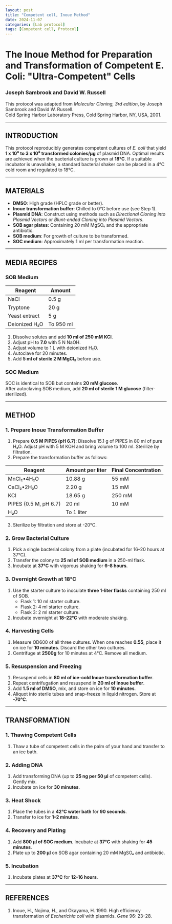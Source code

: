 ```yaml
---
layout: post
title: "Competent cell, Inoue Method"
date: 2024-11-07
categories: [Lab protocol]
tags: [Competent cell, Protocol]
---
```


# The Inoue Method for Preparation and Transformation of Competent E. Coli: "Ultra-Competent" Cells

### Joseph Sambrook and David W. Russell  
This protocol was adapted from *Molecular Cloning, 3rd edition*, by Joseph Sambrook and David W. Russell.  
Cold Spring Harbor Laboratory Press, Cold Spring Harbor, NY, USA, 2001.  

---

## INTRODUCTION
This protocol reproducibly generates competent cultures of *E. coli* that yield **1 x 10⁸ to 3 x 10⁸ transformed colonies/µg** of plasmid DNA. Optimal results are achieved when the bacterial culture is grown at **18°C**. If a suitable incubator is unavailable, a standard bacterial shaker can be placed in a 4°C cold room and regulated to 18°C.

---

## MATERIALS
- **DMSO**: High grade (HPLC grade or better).
- **Inoue transformation buffer**: Chilled to 0°C before use (see Step 1).
- **Plasmid DNA**: Construct using methods such as *Directional Cloning into Plasmid Vectors* or *Blunt-ended Cloning into Plasmid Vectors*.
- **SOB agar plates**: Containing 20 mM MgSO₄ and the appropriate antibiotic.
- **SOB medium**: For growth of culture to be transformed.
- **SOC medium**: Approximately 1 ml per transformation reaction.

---

## MEDIA RECIPES
### SOB Medium
| Reagent           | Amount               |
|-------------------|----------------------|
| NaCl              | 0.5 g               |
| Tryptone          | 20 g                |
| Yeast extract     | 5 g                 |
| Deionized H₂O     | To 950 ml           |

1. Dissolve solutes and add **10 ml of 250 mM KCl**.  
2. Adjust pH to **7.0** with 5 N NaOH.  
3. Adjust volume to 1 L with deionized H₂O.  
4. Autoclave for 20 minutes.  
5. Add **5 ml of sterile 2 M MgCl₂** before use.

### SOC Medium
SOC is identical to SOB but contains **20 mM glucose**.  
After autoclaving SOB medium, add **20 ml of sterile 1 M glucose** (filter-sterilized).  

---

## METHOD
### 1. Prepare Inoue Transformation Buffer
1. Prepare **0.5 M PIPES (pH 6.7)**: Dissolve 15.1 g of PIPES in 80 ml of pure H₂O. Adjust pH with 5 M KOH and bring volume to 100 ml. Sterilize by filtration.
2. Prepare the transformation buffer as follows:

| Reagent               | Amount per liter | Final Concentration |
|-----------------------|------------------|---------------------|
| MnCl₂•4H₂O            | 10.88 g         | 55 mM              |
| CaCl₂•2H₂O            | 2.20 g          | 15 mM              |
| KCl                   | 18.65 g         | 250 mM             |
| PIPES (0.5 M, pH 6.7) | 20 ml           | 10 mM              |
| H₂O                   | To 1 liter      |                     |

3. Sterilize by filtration and store at -20°C.

### 2. Grow Bacterial Culture
1. Pick a single bacterial colony from a plate (incubated for 16–20 hours at 37°C).  
2. Transfer the colony to **25 ml of SOB medium** in a 250-ml flask.  
3. Incubate at **37°C** with vigorous shaking for **6–8 hours**.

### 3. Overnight Growth at 18°C
1. Use the starter culture to inoculate **three 1-liter flasks** containing 250 ml of SOB.  
   - Flask 1: 10 ml starter culture.  
   - Flask 2: 4 ml starter culture.  
   - Flask 3: 2 ml starter culture.  
2. Incubate overnight at **18–22°C** with moderate shaking.

### 4. Harvesting Cells
1. Measure OD600 of all three cultures. When one reaches **0.55**, place it on ice for **10 minutes**. Discard the other two cultures.  
2. Centrifuge at **2500g** for 10 minutes at 4°C. Remove all medium.  

### 5. Resuspension and Freezing
1. Resuspend cells in **80 ml of ice-cold Inoue transformation buffer**.  
2. Repeat centrifugation and resuspend in **20 ml of Inoue buffer**.  
3. Add **1.5 ml of DMSO**, mix, and store on ice for **10 minutes**.  
4. Aliquot into sterile tubes and snap-freeze in liquid nitrogen. Store at **-70°C**.

---

## TRANSFORMATION
### 1. Thawing Competent Cells
1. Thaw a tube of competent cells in the palm of your hand and transfer to an ice bath.  

### 2. Adding DNA
1. Add transforming DNA (up to **25 ng per 50 µl** of competent cells). Gently mix.  
2. Incubate on ice for **30 minutes**.

### 3. Heat Shock
1. Place the tubes in a **42°C water bath** for **90 seconds**.  
2. Transfer to ice for **1–2 minutes**.

### 4. Recovery and Plating
1. Add **800 µl of SOC medium**. Incubate at **37°C** with shaking for **45 minutes**.  
2. Plate up to **200 µl** on SOB agar containing 20 mM MgSO₄ and antibiotic.  

### 5. Incubation
1. Incubate plates at **37°C** for **12–16 hours**.  

---

## REFERENCES
1. Inoue, H., Nojima, H., and Okayama, H. 1990. High efficiency transformation of *Escherichia coli* with plasmids. *Gene* 96: 23–28.

